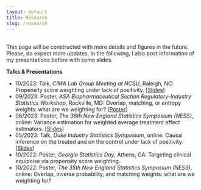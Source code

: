 ```yaml
---
layout: default
title: Research
slug: /research
---
```


<br>
This page will be constructed with more details and figures in the future. Please, do expect more updates. In the following, I also post information of my presentations before with some slides.  
<br />

<b> Talks & Presentations </b>

<ul>
  <li> 10/2023: Talk, <em>CIMA Lab Group Meeting at NCSU</em>, Raleigh, NC: Propensity score weighting under lack of positivity. 
    [<a href="https://yiliu1998.github.io/slides/CIMA_Fall_2023.pdf" target="_blank">Slides</a>] </li>
  <li> 09/2023: Poster, <em>ASA Biopharmaceutical Section Regulatory-Industry Statistics Workshop</em>, Rockville, MD: Overlap, matching, or entropy weights: what are we weighting for? 
    [<a href="https://yiliu1998.github.io/slides/ASA_BIOP_RISW_2023_Poster.pdf" target="_blank">Poster</a>] </li>
  <li> 06/2023: Poster, <em>The 36th New England Statistics Symposium (NESS)</em>, online: Variance estimation for weighted average treatment effect estimators. 
    [<a href="https://yiliu1998.github.io/slides/NESS_2023_Poster.pdf" target="_blank">Slides</a>] </li>
  <li> 05/2023: Talk, <em>Duke Industry Statistics Symposium</em>, online: Causal inference on the treated and on the control under lack of positivity. 
    [<a href="https://yiliu1998.github.io/slides/DISS_2023_Slides.pdf" target="_blank">Slides</a>] </li>
  <li> 10/2022: Poster, <em>Georgia Statistics Day</em>, Athens, GA: Targeting clinical equipoise via propensity score weighting. </li>
  <li> 10/2022: Poster, <em>The 35th New England Statistics Symposium (NESS)</em>, online: Overlap, inverse probability, and matching weights: what are we weighting for? </li>
</ul>
